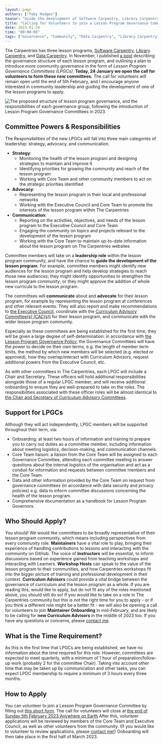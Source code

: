 ```yaml
---
layout: page
authors: ["Toby Hodges"]
teaser: "Guide the development of Software Carpentry, Library Carpentry, or Data Carpentry"
title: "Calling for Volunteers to join a Lesson Program Governance Committee"
date: 2023-01-24
time: "09:00:00"
tags: ["Governance", "Community", "Data Carpentry", "Library Carpentry", "Software Carpentry"]
---
```


The Carpentries has three lesson programs, [Software Carpentry][swc], [Library Carpentry][lc], and [Data Carpentry][dc].
In November, I published [a post][lpgc-planning-post] describing the governance structure of each lesson program, and outlining a plan to 
introduce more community governance in the form of _Lesson Program Governance Committees (LPGCs)_. 
**Today, 24 January we open the call for volunteers to form these new committees.**
The call for volunteers will remain open until the end of 5th February, and I encourage anyone interested in community 
leadership and guiding the development of one of the lesson programs to apply.

![The proposed structure of lesson program governance, and the responsibilities of each governance group, following the 
introduction of Lesson Program Governance Committees in 
2023.](https://codimd.carpentries.org/uploads/upload_4fc77ba3d630790beb4977cc1aac30e5.png)

## Committee Powers & Responsibilities
The Responsibilities of the new LPGCs will fall into three main categories of leadership: strategy, advocacy, and 
communication.

* **Strategy**:
    * Monitoring the health of the lesson program and designing strategies to maintain and improve it
    * Identifying priorities for growing the community and reach of the lesson program
    * Working with Core Team and other community members to act on the strategic priorities identified
* **Advocacy**:
    * Representing the lesson program in their local and professional networks
    * Working with the Executive Council and Core Team to promote the interests of the lesson program within The Carpentries
* **Communication**:
    * Reporting on the activities, objectives, and needs of the lesson program to the Executive Council and Core Team
    * Engaging the community on topics and projects relevant to the development of the lesson program
    * Working with the Core Team to maintain up-to-date information about the lesson program on The Carpentries websites

Committee members will take on a **leadership role** within the lesson program community, and have the chance to **guide the 
development of the lesson program**. For example, committee members might identify new audiences for the lesson program and 
help develop strategies to reach those new audiences; they might identify opportunities to strengthen the lesson program 
community; or they might approve the addition of whole new curricula to the lesson program.

The committees will **communicate** about and **advocate** for their lesson program, for example by representing the lesson 
program at conferences and other relevant events. They will also report and make recommendations to [the Executive 
Council][exco], coordinate with the [Curriculum Advisory Committee(s) (CAC(s))][cac] for their lesson program, and 
communicate with the wider lesson program community.

Especially as these committees are being established for the first time, they will be given a large degree of 
self-determination: in accordance with [the Lesson Program Governance Policy][lp-policy], the Governance Committees will 
have the power to decide on their own terms, e.g. the length of member term limits, the method by which new members will be 
selected (e.g. elected or approved), how they overlap/interact with Curriculum Advisors, request additional powers from the 
Executive Council, etc.

As with other committees in The Carpentries, each LPGC will include a Chair and Secretary. These officers will hold 
additional responsibilities alongside those of a regular LPGC member, and will receive additional onboarding to ensure they 
are well-prepared to take on the roles. The responsibilities associated with these officer roles will be almost identical to 
[the Chair and Secretary of Curriculum Advisory Committees][cac-officers].

## Support for LPGCs
Although they will act independently, LPGC members will be supported throughout their term, via:

- Onboarding: at least two hours of information and training to prepare you to carry out duties as a committee member, 
including information about meeting logistics, decision-making, and communication channels.
- Core Team liaison: a liaison from the Core Team will be assigned to each Governance Committee, attending each committee 
meeting to answer questions about the internal logistics of the organisation and act as a conduit for information and 
requests between committee members and the Core Team.
- Data and other information provided by the Core Team on request from governance committees (in accordance with data 
security and privacy policies) e.g. data to inform committee discussions concerning the health of the lesson program.
- Comprehensive documentation as a handbook for Lesson Program Governors.

## Who Should Apply?
You should!
We would like committees to be broadly representative of their lesson program community, which means including perspectives 
from every community role. 
**Maintainers** have a vital role to play, bringing their experience of handling contributions to lessons and interacting 
with the community on GitHub. 
The voice of **Instructors** will be essential, to inform discussions based on experience gained from teaching workshops and 
interacting with Learners. 
**Workshop Hosts** can speak to the value of the lesson program to their communities, and how Carpentries workshops fit into 
the bigger picture of training and professional development in their context. 
**Curriculum Advisors** could provide a vital bridge between the governance of curriculum and the lesson program as a whole.
If you are reading this, would like to apply, but do not fit any of the roles mentioned above, you should still do so! 
If you would like to take on a role in The Carpentries community but this is not the right time for you to apply -
or if you think a different role might be a better fit -
we will also be opening a call for volunteers to join **Maintainer Onboarding** in mid-February,
and are likely to be calling for **new Curriculum Advisors** in the middle of 2023 too.
If you have any questions or concerns, please [contact me](mailto:tobyhodges@carpentries.org).

## What is the Time Requirement?
As this is the first time that LPGCs are being established, we have no information about the time required for this role. 
However, committees are expected to meet quarterly, with a minimum of 1 hour of preparation/follow-up work (probably 2 for 
the committee Chair).
Taking into account other time that may be taken up by communication and other tasks, you can expect LPGC membership to 
require a minimum of 3 hours every three months.

## How to Apply
You can volunteer to join a Lesson Program Governance Committee by filling out [this short form][volunteer-application].
The call for volunteers will close at [the end of Sunday 5th February 2023 Anywhere on Earth][closing-date]
After this, volunteer applications will be reviewed by members of the Core Team and Executive Council, as well as other 
volunteers from the community.
(If you would like to volunteer to review applications, please [contact me!](mailto:tobyhodges@carpentries.org))
Onboarding will then take place in the first half of March 2023.

[cac]: https://carpentries.org/curriculum-advisors/
[cac-officers]: https://docs.carpentries.org/topic_folders/lesson_development/curriculum_advisory_committees.html#roles-and-responsibilities
[closing-date]: https://www.timeanddate.com/worldclock/fixedtime.html?msg=LPGC+Call+for+Volunteers+2023+Closes&iso=20230205T2359&p1=3926
[dc]: https://datacarpentry.org/
[exco]: https://carpentries.org/governance/
[lc]: https://librarycarpentry.org/
[lp-policy]: https://docs.carpentries.org/topic_folders/governance/lesson-program-policy.html#lesson-program-governance-policy
[lpgc-planning-post]: https://carpentries.org/blog/2022/11/lesson-program-governance/
[swc]: https://software-carpentry.org/
[volunteer-application]: https://docs.google.com/forms/d/e/1FAIpQLSeTbhWoL8WAL8poIs9KKQ3SwzSLy7s1n7P4uBgzyoFzxn3y6A/viewform?usp=sf_link

